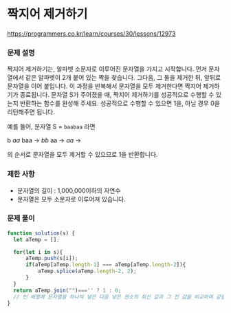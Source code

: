 # 짝지어 제거하기

https://programmers.co.kr/learn/courses/30/lessons/12973

### 문제 설명

짝지어 제거하기는, 알파벳 소문자로 이루어진 문자열을 가지고 시작합니다. 먼저 문자열에서 같은 알파벳이 2개 붙어 있는 짝을 찾습니다. 그다음, 그 둘을 제거한 뒤, 앞뒤로 문자열을 이어 붙입니다. 이 과정을 반복해서 문자열을 모두 제거한다면 짝지어 제거하기가 종료됩니다. 문자열 S가 주어졌을 때, 짝지어 제거하기를 성공적으로 수행할 수 있는지 반환하는 함수를 완성해 주세요. 성공적으로 수행할 수 있으면 1을, 아닐 경우 0을 리턴해주면 됩니다.

예를 들어, 문자열 S = `baabaa` 라면

b *aa* baa → *bb* aa → *aa* →

의 순서로 문자열을 모두 제거할 수 있으므로 1을 반환합니다.

### 제한 사항

- 문자열의 길이 : 1,000,000이하의 자연수
- 문자열은 모두 소문자로 이루어져 있습니다.

### 문제 풀이

```jsx
function solution(s) {
  let aTemp = [];

  for(let i in s){
      aTemp.push(s[i]);
      if(aTemp[aTemp.length-1] === aTemp[aTemp.length-2]){
          aTemp.splice(aTemp.length-2, 2);
      }
  }
  return aTemp.join("")==='' ? 1 : 0;
  // 빈 배열에 문자열을 하나씩 넣은 다음 넣은 원소의 최신 값과 그 전 값을 비교하여 같을 경우 해당 원소 제거
}
```
